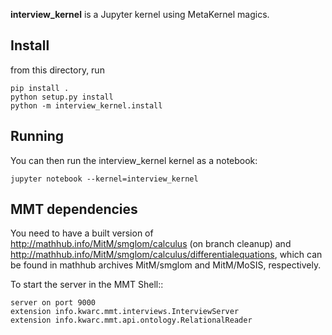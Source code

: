 **interview_kernel** is a Jupyter kernel using MetaKernel magics.

## Install

from this directory, run 
```shell
pip install .
python setup.py install
python -m interview_kernel.install
```

## Running

You can then run the interview_kernel kernel as a notebook:

```shell
jupyter notebook --kernel=interview_kernel
```

## MMT dependencies

You need to have a built version of http://mathhub.info/MitM/smglom/calculus (on branch cleanup) 
and http://mathhub.info/MitM/smglom/calculus/differentialequations, which 
can be found in mathhub archives MitM/smglom and MitM/MoSIS, respectively.

To start the server in the MMT Shell::

    server on port 9000
    extension info.kwarc.mmt.interviews.InterviewServer
    extension info.kwarc.mmt.api.ontology.RelationalReader